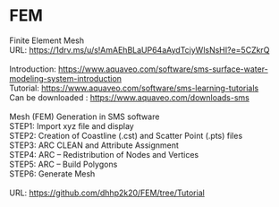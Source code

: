 # FEM
Finite Element Mesh  <br/>
URL: https://1drv.ms/u/s!AmAEhBLaUP64aAydTciyWlsNsHI?e=5CZkrQ  <br/>
  <br/>
Introduction: https://www.aquaveo.com/software/sms-surface-water-modeling-system-introduction   <br/>
Tutorial: https://www.aquaveo.com/software/sms-learning-tutorials   <br/>
Can be downloaded : https://www.aquaveo.com/downloads-sms  <br/>
  <br/>
Mesh (FEM) Generation in SMS software  <br/>
STEP1: Import xyz file and display  <br/>
STEP2: Creation of Coastline (.cst) and Scatter Point (.pts) files  <br/>
STEP3: ARC CLEAN and Attribute Assignment  <br/>
STEP4: ARC – Redistribution of Nodes and Vertices  <br/>
STEP5: ARC – Build Polygons  <br/>
STEP6: Generate Mesh  <br/>
  <br/>
URL: https://github.com/dhhp2k20/FEM/tree/Tutorial  <br/>

